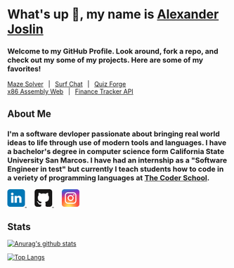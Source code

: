 # **What's up 🤙, my name is [Alexander Joslin](http://www.alexanderjoslin.com/)**
### Welcome to my GitHub Profile.  Look around, fork a repo, and check out my some of my projects. Here are some of my favorites!
[Maze Solver](https://maze-solver-js.herokuapp.com/) &ensp;|&ensp; [Surf Chat](https://surf-chat-js.herokuapp.com/) &ensp;|&ensp; [Quiz Forge](https://quiz-forge.herokuapp.com/)\
[x86 Assembly Web](https://www.x86assemblycode.com/) &ensp;|&ensp; [Finance Tracker API](https://finance-tracker-js.herokuapp.com/)



## About Me
### I'm a software devloper passionate about bringing real world ideas to life through use of modern tools and languages.  I have a bachelor's degree in computer science form California State University San Marcos.  I have had an internship as a "Software Engineer in test" but currently I teach students how to code in a veriety of programming languages at [The Coder School](https://www.thecoderschool.com/).


<a href="https://www.linkedin.com/in/alexander-joslin/">
  <img src="./icons/linkedin.svg" alt="Twitter" title="GitHub" width="40" />
</a>
&ensp;&ensp;
<a href="https://github.com/echoaj/">
  <img src="./icons/github.svg" alt="GitHub" title="GitHub" width="40" />
</a>
&ensp;&ensp;
<a href="https://instagram.com/echoaj18/">
  <img src="./icons/instagram.svg" alt="GitHub" title="GitHub" width="40" />
</a>

</br> 


## Stats 

[![Anurag's github stats](https://github-readme-stats.vercel.app/api?username=echoaj)](https://github.com/echoaj)

[![Top Langs](https://github-readme-stats.vercel.app/api/top-langs/?username=echoaj&layout=compact)](https://github.com/echoaj)
